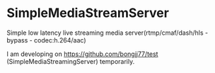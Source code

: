 # SimpleMediaStreamServer
Simple low latency live streaming media server(rtmp/cmaf/dash/hls -  bypass - codec:h.264/aac) 


I am developing on https://github.com/bongjj77/test (SimpleMediaStreamingServer) temporarily.
